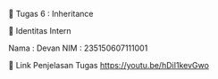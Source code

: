 📁 Tugas 6 : Inheritance

👤 Identitas Intern

Nama : Devan
NIM : 235150607111001

🔗 Link Penjelasan Tugas
https://youtu.be/hDiI1kevGwo
